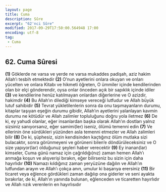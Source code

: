 ```yaml
---
layout: page
title: Cuma
description: Sûre
excerpt: "62'nci Sûre"
modified: 2017-09-29T17:50:00.564948 17:00
encoding: utf-8
tag: 
 - Cuma
---
```


## 62. Cuma Sûresi

**(1)** Göklerde ne varsa ve yerde ne varsa mukaddes padişah, aziz hakim Allah’ı tesbih etmektedir
**(2)** O’nun ayetlerini onlara okuyan ve onları yücelten ve onlara Kitabı ve hikmeti öğreten, O ümmiler içinde kendilerinden olan bir elçi gönderendir, oysa onlar önceden açık bir sapıklık içinde idiler
**(3)** ve kendilerine henüz katılmayan onlardan diğerlerine ve O azizdir, hakimdir
**(4)** Bu Allah’ın dilediği kimseye vereceği lutfudur ve Allah büyük lutuf sahibidir
**(5)** Tevrat yükletilenlerin sonra da onu taşımayanların durumu, kitaplar taşıyan eşeğin durumu gibidir, Allah’ın ayetlerini yalanlayan kavmin durumu ne kötüdür ve Allah zalimler topluluğunu doğru yola iletmez
**(6)** De ki, ey yahudi olanlar, eğer insanlardan başka olarak Allah’ın dostları yalnız sizsiniz sanıyorsanız, eğer samimi(ler) iseniz, ölümü temenni edin
**(7)** Ve ellerinin öne sürdükleri yüzünden asla temenni etmezler ve Allah zalimleri bilir
**(8)** De ki, şüphesiz, sizin kendisinden kaçtığınız ölüm mutlaka sizi bulacaktır, sonra görünmeyeni ve görüneni bilen’e döndürüleceksiniz ve O size yapıyor(lar) olduğunuz şeyleri haber verecektir 
**(9)** Ey inanan(lar) kimseler, Cuma günü namaz için çağrıldığı(nız) zaman hemen Allah’ı anmağa koşun ve alışverişi bırakın, eğer bilirseniz bu sizin için daha hayırlıdır 
****(10)**** Namazı kıldığınız zaman yeryüzüne dağılın ve Allah’ın lutfundan arayın ve Allah’ı çokça anın, umulur ki başarıya erersiniz
****(11)**** Bir ticaret veya eğlence gördükleri zaman dağılıp ona giderler ve seni ayakta bırakırlar, de ki, Allah’ın yanında bulunan, eğlenceden ve ticaretten hayırlıdır ve Allah rızık verenlerin en hayırlısıdır
